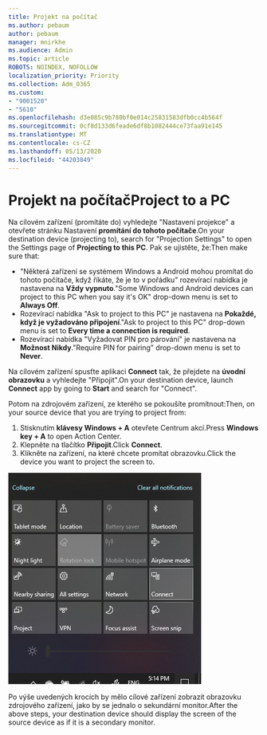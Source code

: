 ```yaml
---
title: Projekt na počítač
ms.author: pebaum
author: pebaum
manager: mnirkhe
ms.audience: Admin
ms.topic: article
ROBOTS: NOINDEX, NOFOLLOW
localization_priority: Priority
ms.collection: Adm_O365
ms.custom:
- "9001520"
- "5610"
ms.openlocfilehash: d3e085c9b780bf0e014c25831583dfb0cc4b564f
ms.sourcegitcommit: 0cf8d133d6feade6df8b1082444ce73faa91e145
ms.translationtype: MT
ms.contentlocale: cs-CZ
ms.lasthandoff: 05/13/2020
ms.locfileid: "44203849"
---
```

# <a name="project-to-a-pc"></a><span data-ttu-id="56d85-102">Projekt na počítač</span><span class="sxs-lookup"><span data-stu-id="56d85-102">Project to a PC</span></span>

<span data-ttu-id="56d85-103">Na cílovém zařízení (promítáte do) vyhledejte "Nastavení projekce" a otevřete stránku Nastavení **promítání do tohoto počítače**.</span><span class="sxs-lookup"><span data-stu-id="56d85-103">On your destination device (projecting to), search for "Projection Settings" to open the Settings page of **Projecting to this PC**.</span></span> <span data-ttu-id="56d85-104">Pak se ujistěte, že:</span><span class="sxs-lookup"><span data-stu-id="56d85-104">Then make sure that:</span></span>
- <span data-ttu-id="56d85-105">"Některá zařízení se systémem Windows a Android mohou promítat do tohoto počítače, když říkáte, že je to v pořádku" rozevírací nabídka je nastavena na **Vždy vypnuto**.</span><span class="sxs-lookup"><span data-stu-id="56d85-105">"Some Windows and Android devices can project to this PC when you say it's OK" drop-down menu is set to **Always Off**.</span></span>
- <span data-ttu-id="56d85-106">Rozevírací nabídka "Ask to project to this PC" je nastavena na **Pokaždé, když je vyžadováno připojení**.</span><span class="sxs-lookup"><span data-stu-id="56d85-106">"Ask to project to this PC" drop-down menu is set to **Every time a connection is required**.</span></span>
- <span data-ttu-id="56d85-107">Rozevírací nabídka "Vyžadovat PIN pro párování" je nastavena na **Možnost Nikdy**.</span><span class="sxs-lookup"><span data-stu-id="56d85-107">"Require PIN for pairing" drop-down menu is set to **Never**.</span></span>

<span data-ttu-id="56d85-108">Na cílovém zařízení spusťte aplikaci **Connect** tak, že přejdete na **úvodní obrazovku** a vyhledejte "Připojit".</span><span class="sxs-lookup"><span data-stu-id="56d85-108">On your destination device, launch **Connect** app by going to **Start** and search for "Connect".</span></span>

<span data-ttu-id="56d85-109">Potom na zdrojovém zařízení, ze kterého se pokoušíte promítnout:</span><span class="sxs-lookup"><span data-stu-id="56d85-109">Then, on your source device that you are trying to project from:</span></span>

1. <span data-ttu-id="56d85-110">Stisknutím **klávesy Windows + A** otevřete Centrum akcí.</span><span class="sxs-lookup"><span data-stu-id="56d85-110">Press **Windows key + A** to open Action Center.</span></span>
2. <span data-ttu-id="56d85-111">Klepněte na tlačítko **Připojit**.</span><span class="sxs-lookup"><span data-stu-id="56d85-111">Click **Connect**.</span></span>
3. <span data-ttu-id="56d85-112">Klikněte na zařízení, na které chcete promítat obrazovku.</span><span class="sxs-lookup"><span data-stu-id="56d85-112">Click the device you want to project the screen to.</span></span>

![Projekt na počítač](media/project-to-a-pc.png)

<span data-ttu-id="56d85-114">Po výše uvedených krocích by mělo cílové zařízení zobrazit obrazovku zdrojového zařízení, jako by se jednalo o sekundární monitor.</span><span class="sxs-lookup"><span data-stu-id="56d85-114">After the above steps, your destination device should display the screen of the source device as if it is a secondary monitor.</span></span>
